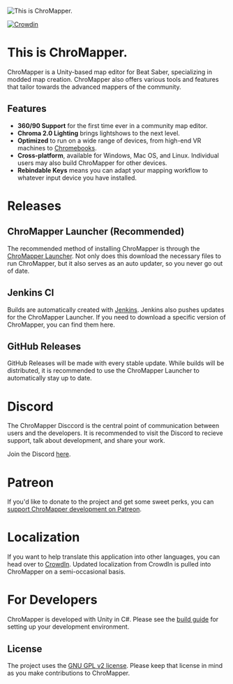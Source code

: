 ﻿![This is ChroMapper.](https://i.imgur.com/nQ7caC2.png)

[![Crowdin](https://badges.crowdin.net/chromapper/localized.svg)](https://crowdin.com/project/chromapper)

# This is ChroMapper.
ChroMapper is a Unity-based map editor for Beat Saber, specializing in modded map creation. ChroMapper also offers various tools and features that tailor towards the advanced mappers of the community.

## Features
- **360/90 Support** for the first time ever in a community map editor.
- **Chroma 2.0 Lighting** brings lightshows to the next level.
- **Optimized** to run on a wide range of devices, from high-end VR machines to [Chromebooks](https://cdn.discordapp.com/attachments/702231982335197264/892184054147993640/20210927_190030.jpg).
- **Cross-platform**, available for Windows, Mac OS, and Linux. Individual users may also build ChroMapper for other devices.
- **Rebindable Keys** means you can adapt your mapping workflow to whatever input device you have installed.

# Releases

## ChroMapper Launcher (Recommended)
The recommended method of installing ChroMapper is through the [ChroMapper Launcher](https://cm.topc.at/dl). Not only does this download the necessary files to run ChroMapper, but it also serves as an auto updater, so you never go out of date.

## Jenkins CI
Builds are automatically created with [Jenkins](https://jenkins.kirkstall.top-cat.me/view/All/job/ChroMapper/). Jenkins also pushes updates for the ChroMapper Launcher. If you need to download a specific version of ChroMapper, you can find them here.

## GitHub Releases
GitHub Releases will be made with every stable update. While builds will be distributed, it is recommended to use the ChroMapper Launcher to automatically stay up to date.

# Discord
The ChroMapper Disccord is the central point of communication between users and the developers. It is recommended to visit the Discord to recieve support, talk about development, and share your work.

Join the Discord [here](https://discord.gg/YmEt9EZ8pw).

# Patreon
If you'd like to donate to the project and get some sweet perks, you can [support ChroMapper development on Patreon](https://www.patreon.com/Caeden117).

# Localization
If you want to help translate this application into other languages, you can head over to [CrowdIn](https://crwd.in/chromapper). Updated localization from CrowdIn is pulled into ChroMapper on a semi-occasional basis.

# For Developers
ChroMapper is developed with Unity in C#. Please see the [build guide](BUILD.md) for setting up your development environment.

## License
The project uses the [GNU GPL v2 license](https://github.com/Caeden117/ChroMapper/blob/master/LICENSE). Please keep that license in mind as you make contributions to ChroMapper.
